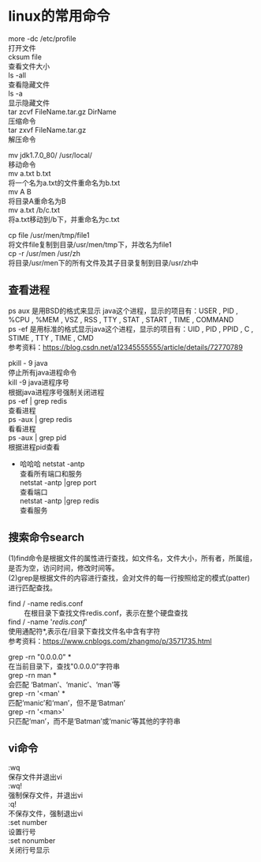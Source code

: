 # linux的常用命令

more -dc /etc/profile<br>              打开文件<br>
cksum file<br>                         查看文件大小<br>
ls -all<br>                            查看隐藏文件<br>
ls -a<br>                              显示隐藏文件<br>
tar zcvf FileName.tar.gz DirName<br>   压缩命令<br>
tar zxvf FileName.tar.gz<br>           解压命令<br>     

mv jdk1.7.0_80/ /usr/local/<br>        移动命令<br>
mv a.txt b.txt<br>                     将一个名为a.txt的文件重命名为b.txt<br>
mv A B<br>                             将目录A重命名为B<br>
mv a.txt /b/c.txt<br>                  将a.txt移动到/b下，并重命名为c.txt<br>

cp file /usr/men/tmp/file1<br>         将文件file复制到目录/usr/men/tmp下，并改名为file1<br>
cp -r /usr/men /usr/zh<br>             将目录/usr/men下的所有文件及其子目录复制到目录/usr/zh中<br>

查看进程
------

ps aux 是用BSD的格式来显示 java这个进程，显示的项目有：USER , PID , %CPU , %MEM , VSZ , RSS , TTY , STAT , START , TIME , COMMAND<br>
ps -ef 是用标准的格式显示java这个进程，显示的项目有：UID , PID , PPID , C , STIME , TTY , TIME , CMD<br>
参考资料：https://blog.csdn.net/a12345555555/article/details/72770789<br>

pkill - 9 java<br>                    停止所有java进程命令<br>
kill -9 java进程序号<br>               根据java进程序号强制关闭进程<br>
ps -ef  | grep redis<br>              查看进程<br> 
ps -aux | grep redis<br>              看看进程<br>
ps -aux | grep pid<br>                根据进程pid查看<br>
* 哈哈哈
netstat -antp<br>                     查看所有端口和服务<br> 
netstat -antp |grep port<br>          查看端口<br> 
netstat -antp |grep redis<br>         查看服务<br> 



搜索命令search
------
(1)find命令是根据文件的属性进行查找，如文件名，文件大小，所有者，所属组，是否为空，访问时间，修改时间等。<br>
(2)grep是根据文件的内容进行查找，会对文件的每一行按照给定的模式(patter)进行匹配查找。<br>


find / -name redis.conf <br> 　　        在根目录下查找文件redis.conf，表示在整个硬盘查找<br>
find / -name '*redis.conf*'<br>        使用通配符*,表示在/目录下查找文件名中含有字符<br>
参考资料：https://www.cnblogs.com/zhangmo/p/3571735.html

grep -rn "0.0.0.0" *<br>               在当前目录下，查找"0.0.0.0"字符串<br>
grep -rn man *<br>                     会匹配 ‘Batman’、‘manic’、‘man’等<br>
grep -rn '\<man' *<br>                 匹配‘manic’和‘man’，但不是‘Batman’<br>
grep -rn '\<man\>'<br>                 只匹配‘man’，而不是‘Batman’或‘manic’等其他的字符串<br>


vi命令
------
:wq<br>            保存文件并退出vi<br>
:wq!<br>           强制保存文件，并退出vi<br>
:q!<br>            不保存文件，强制退出vi<br>
:set number<br>    设置行号<br>
:set nonumber<br>  关闭行号显示<br>


